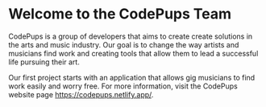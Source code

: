# Welcome to the CodePups Team

CodePups is a group of developers that aims to create create solutions in the arts and music industry. Our goal is to change the way artists and musicians find work and creating tools that allow them to lead a successful life pursuing their art.

Our first project starts with an application that allows gig musicians to find work easily and worry free. For more information, visit the CodePups website page https://codepups.netlify.app/.
